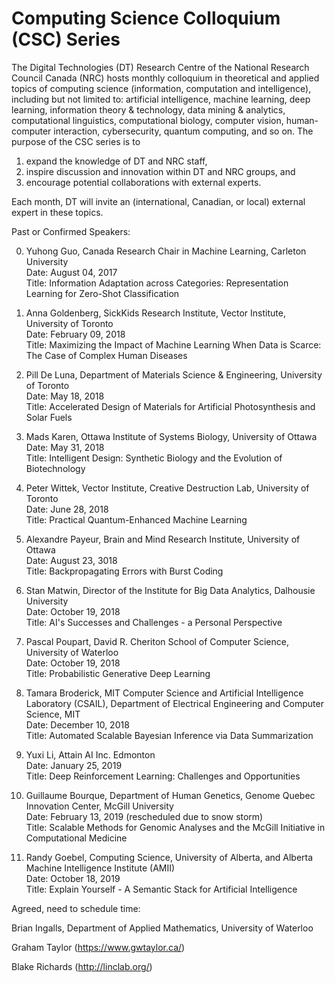 # Computing Science Colloquium (CSC) Series

The Digital Technologies (DT) Research Centre of the National Research Council Canada (NRC) hosts monthly colloquium in theoretical and applied topics of computing science (information, computation and intelligence), including but not limited to: artificial intelligence, machine learning, deep learning, information theory & technology, data mining & analytics, computational linguistics, computational biology, computer vision, human-computer interaction, cybersecurity, quantum computing, and so on. The purpose of the CSC series is to

1. expand the knowledge of DT and NRC staff,
2. inspire discussion and innovation within DT and NRC groups, and
3. encourage potential collaborations with external experts.

Each month, DT will invite an (international, Canadian, or local) external expert in these topics.

Past or Confirmed Speakers:

0. Yuhong Guo, Canada Research Chair in Machine Learning, Carleton University\
Date: August 04, 2017\
Title: Information Adaptation across Categories: Representation Learning for Zero-Shot Classification
 
1. Anna Goldenberg, SickKids Research Institute, Vector Institute, University of Toronto\
Date: February 09, 2018\
Title: Maximizing the Impact of Machine Learning When Data is Scarce: The Case of Complex Human Diseases
    
2. Pill De Luna, Department of Materials Science & Engineering, University of Toronto\
Date: May 18, 2018\
Title: Accelerated Design of Materials for Artificial Photosynthesis and Solar Fuels
    
3. Mads Karen, Ottawa Institute of Systems Biology, University of Ottawa\
Date: May 31, 2018\
Title: Intelligent Design: Synthetic Biology and the Evolution of Biotechnology
 
4. Peter Wittek, Vector Institute, Creative Destruction Lab, University of Toronto\
Date: June 28, 2018\
Title: Practical Quantum-Enhanced Machine Learning

5. Alexandre Payeur, Brain and Mind Research Institute, University of Ottawa\
Date: August 23, 3018\
Title: Backpropagating Errors with Burst Coding

6. Stan Matwin, Director of the Institute for Big Data Analytics, Dalhousie University\
Date: October 19, 2018\
Title: AI's Successes and Challenges - a Personal Perspective

7. Pascal Poupart, David R. Cheriton School of Computer Science, University of Waterloo\
Date: October 19, 2018\
Title: Probabilistic Generative Deep Learning

8. Tamara Broderick, MIT Computer Science and Artificial Intelligence Laboratory (CSAIL), Department of Electrical Engineering and Computer Science, MIT\
Date: December 10, 2018\
Title: Automated Scalable Bayesian Inference via Data Summarization

9. Yuxi Li, Attain AI Inc. Edmonton\
Date: January 25, 2019\
Title: Deep Reinforcement Learning: Challenges and Opportunities

10. Guillaume Bourque, Department of Human Genetics, Genome Quebec Innovation Center, McGill University\
Date: February 13, 2019 (rescheduled due to snow storm)\
Title: Scalable Methods for Genomic Analyses and the McGill Initiative in Computational Medicine

11. Randy Goebel, Computing Science, University of Alberta, and Alberta Machine Intelligence Institute (AMII)\
Date: October 18, 2019\
Title: Explain Yourself - A Semantic Stack for Artificial Intelligence

Agreed, need to schedule time:

Brian Ingalls, Department of Applied Mathematics, University of Waterloo

Graham Taylor (https://www.gwtaylor.ca/)

Blake Richards (http://linclab.org/)
